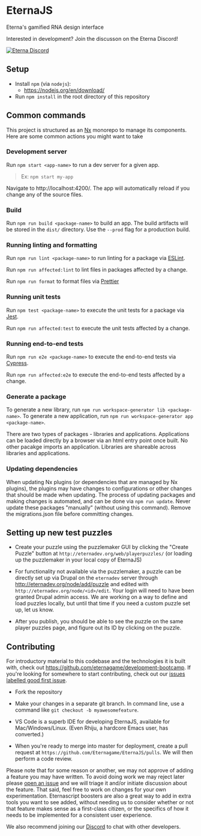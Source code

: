 # EternaJS

Eterna's gamified RNA design interface

Interested in development? Join the discusson on the Eterna Discord!

[![Eterna Discord](https://discord.com/api/guilds/702618517589065758/widget.png?style=banner2)](https://discord.gg/KYeTwux)

## Setup

- Install `npm` (via `nodejs`):
  - https://nodejs.org/en/download/
- Run `npm install` in the root directory of this repository

## Common commands

This project is structured as an [Nx](https://nx.dev) monorepo to manage its components. Here are some
common actions you might want to take

### Development server

Run `npm start <app-name>` to run a dev server for a given app.

> Ex: `npm start my-app`

Navigate to http://localhost:4200/. The app will automatically reload if you change any of the source files.

### Build

Run `npm run build <package-name>` to build an app. The build artifacts will be stored in the `dist/`
directory. Use the `--prod` flag for a production build.

### Running linting and formatting

Run `npm run lint <package-name>` to run linting for a package via [ESLint](https://eslint.org/).

Run `npm run affected:lint` to lint files in packages affected by a change.

Run `npm run format` to format files via [Prettier](https://prettier.io/)

### Running unit tests

Run `npm test <package-name>` to execute the unit tests for a package via [Jest](https://jestjs.io).

Run `npm run affected:test` to execute the unit tests affected by a change.

### Running end-to-end tests

Run `npm run e2e <package-name>` to execute the end-to-end tests via [Cypress](https://www.cypress.io).

Run `npm run affected:e2e` to execute the end-to-end tests affected by a change.

### Generate a package

To generate a new library, run `npm run workspace-generator lib <package-name>`.
To generate a new application, run `npm run workspace-generator app <package-name>`.

There are two types of packages - libraries and applications. Applications can be loaded directly by
a browser via an html entry point once built. No other pacakge imports an application. Libraries are
shareable across libraries and applications.

### Updating dependencies

When updating Nx plugins (or dependencies that are managed by Nx plugins), the plugins may have changes
to configurations or other changes that should be made when updating. The process of updating packages
and making changes is automated, and can be done via `npm run update`. Never update these packages
"manually" (without using this command). Remove the migrations.json file before committing changes.

## Setting up new test puzzles

- Create your puzzle using the puzzlemaker GUI by clicking the "Create Puzzle" button at `http://eternadev.org/web/playerpuzzles/`
  (or loading up the puzzlemaker in your local copy of EternaJS)

- For functionality not available via the puzzlemaker, a puzzle can be directly set up via Drupal on the `eternadev` server through http://eternadev.org/node/add/puzzle and edited with `http://eternadev.org/node/<id>/edit`. Your login will need to have been granted Drupal admin access. We are working on a way to define and load puzzles locally, but until that time if you need a custom puzzle set up, let us know.

- After you publish, you should be able to see the puzzle on the same player puzzles page, and figure out its ID by clicking on the puzzle.

## Contributing

For introductory material to this codebase and the technologies it is built with, check out https://github.com/eternagame/development-bootcamp. If you're looking for somewhere to start contributing, check out our [issues labelled good first issue](https://github.com/eternagame/EternaJS/issues?q=is%3Aopen+is%3Aissue+label%3A%22good+first+issue%22).

- Fork the repository

- Make your changes in a separate git branch. In command line, use a command like `git checkout -b myawesomefeature`.

- VS Code is a superb IDE for developing EternaJS, available for Mac/Windows/Linux. (Even Rhiju, a hardcore Emacs user, has converted.)

- When you're ready to merge into master for deployment, create a pull request at `https://github.com/Eternagame/EternaJS/pulls`. We will then perform a code review.

Please note that for some reason or another, we may not approve of adding a feature you may have written. To avoid doing work we may reject later please [open an issue](https://github.com/eternagame/eternajs/issues) and we will triage it and/or initiate discussion about the feature. That said, feel free to work on changes for your own experimentation. Eternascript boosters are also a great way to add in extra tools you want to see added, without needing us to consider whether or not that feature makes sense as a first-class citizen, or the specifics of how it needs to be implemented for a consistent user experience.

We also recommend joining our [Discord](https://discord.gg/KYeTwux) to chat with other developers.
